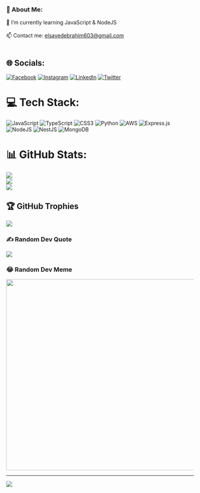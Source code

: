 ### 💫 About Me:
 🌱 I’m currently learning JavaScript & NodeJS<br><br>📫
 Contact me: elsayedebrahim603@gmail.com<br><br>


## 🌐 Socials:
[![Facebook](https://img.shields.io/badge/Facebook-%231877F2.svg?logo=Facebook&logoColor=white)](https://facebook.com/0x3brvh1m) [![Instagram](https://img.shields.io/badge/Instagram-%23E4405F.svg?logo=Instagram&logoColor=white)](https://instagram.com/0x3brvh1m) [![LinkedIn](https://img.shields.io/badge/LinkedIn-%230077B5.svg?logo=linkedin&logoColor=white)](https://linkedin.com/in/0x3brvh1m) [![Twitter](https://img.shields.io/badge/Twitter-%231DA1F2.svg?logo=Twitter&logoColor=white)](https://twitter.com/0x3brvh1m) 

# 💻 Tech Stack:
![JavaScript](https://img.shields.io/badge/javascript-%23323330.svg?style=for-the-badge&logo=javascript&logoColor=%23F7DF1E) ![TypeScript](https://img.shields.io/badge/typescript-%23007ACC.svg?style=for-the-badge&logo=typescript&logoColor=white) ![CSS3](https://img.shields.io/badge/css3-%231572B6.svg?style=for-the-badge&logo=css3&logoColor=white) ![Python](https://img.shields.io/badge/python-3670A0?style=for-the-badge&logo=python&logoColor=ffdd54) ![AWS](https://img.shields.io/badge/AWS-%23FF9900.svg?style=for-the-badge&logo=amazon-aws&logoColor=white) ![Express.js](https://img.shields.io/badge/express.js-%23404d59.svg?style=for-the-badge&logo=express&logoColor=%2361DAFB) ![NodeJS](https://img.shields.io/badge/node.js-6DA55F?style=for-the-badge&logo=node.js&logoColor=white) ![NestJS](https://img.shields.io/badge/nestjs-%23E0234E.svg?style=for-the-badge&logo=nestjs&logoColor=white) ![MongoDB](https://img.shields.io/badge/MongoDB-%234ea94b.svg?style=for-the-badge&logo=mongodb&logoColor=white)
# 📊 GitHub Stats:
![](https://github-readme-stats.vercel.app/api?username=0x3brvh1m&theme=dark&hide_border=false&include_all_commits=false&count_private=false)<br/>
![](https://github-readme-streak-stats.herokuapp.com/?user=0x3brvh1m&theme=dark&hide_border=false)<br/>
![](https://github-readme-stats.vercel.app/api/top-langs/?username=0x3brvh1m&theme=dark&hide_border=false&include_all_commits=false&count_private=false&layout=compact)

## 🏆 GitHub Trophies
![](https://github-profile-trophy.vercel.app/?username=0x3brvh1m&theme=radical&no-frame=false&no-bg=true&margin-w=4)

### ✍️ Random Dev Quote
![](https://quotes-github-readme.vercel.app/api?type=horizontal&theme=radical)

### 😂 Random Dev Meme
<img src="https://random-memer.herokuapp.com/" width="512px"/>

---
[![](https://visitcount.itsvg.in/api?id=0x3brvh1m&icon=0&color=0)](https://visitcount.itsvg.in)
